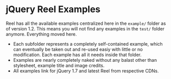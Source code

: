 jQuery Reel Examples
====================

Reel has all the available examples centralized here in the `example/`
folder as of version 1.2. This means you will not find any examples in the
`test/` folder anymore. Everything moved here.

- Each subfolder represents a completely self-contained example, which can
eventually be taken out and re-used easiy with little or no modification.
Each example has all it needs inside that folder.
- Examples are nearly completely naked without any balast other than
stylesheet, example title and image credits.
- All examples link for jQuery 1.7 and latest Reel from respective CDNs.
